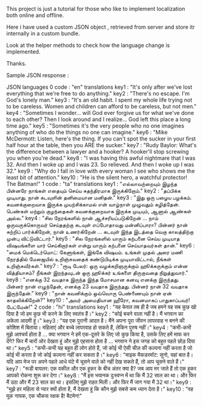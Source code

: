 This project is just a tutorial for those who like to implement localization both online and offline.

Here i have used a custom JSON object , retrieved from server and store itr internally in a custom bundle.

Look at the helper methods to check how the language change is implemented.

Thanks.

Sample JSON response :

JSON languages 0 code : "en" translations key1 : "It's only after we've lost everything that we're free to do anything." key2 : "There's no escape. I'm God's lonely man." key3 : "It's an old habit. I spent my whole life trying not to be careless. Women and children can afford to be careless, but not men." key4 : "Sometimes I wonder... will God ever forgive us for what we've done to each other? Then I look around and I realize... God left this place a long time ago." key5 : "Sometimes it's the very people who no one imagines anything of who do the things no one can imagine." key6 : "Mike McDermott: Listen, here's the thing. If you can't spot the sucker in your first half hour at the table, then you ARE the sucker." key7 : "Rudy Baylor: What's the difference between a lawyer and a hooker? A hooker'll stop screwing you when you're dead." key8 : "I was having this awful nightmare that I was 32. And then I woke up and I was 23. So relieved. And then I woke up I was 32." key9 : "Why do I fall in love with every woman I see who shows me the least bit of attention." key10 : "He is the silent hero, a watchful protector! The Batman!" 1 code : "ta" translations key1 : "எல்லாவற்றையும் இழந்த பின்னரே நாங்கள் எதையும் செய்ய சுதந்திரமாக இருக்கிறோம்." key2 : "தப்பிக்க முடியாது. நான் கடவுளின் தனிமையான மனிதன்." key3 : "இது ஒரு பழைய பழக்கம். கவனக்குறைவாக இருக்க முயற்சிக்காமல் என் வாழ்நாள் முழுவதும் கழித்தேன். பெண்கள் மற்றும் குழந்தைகள் கவனக்குறைவாக இருக்க முடியும், ஆனால் ஆண்கள் அல்ல." key4 : "சில நேரங்களில் நான் ஆச்சரியப்படுகிறேன் ... நாம் ஒருவருக்கொருவர் செய்ததற்கு கடவுள் எப்போதாவது மன்னிப்பாரா? பின்னர் நான் சுற்றிப் பார்க்கிறேன், நான் உணர்கிறேன் ... கடவுள் இந்த இடத்தை வெகு காலத்திற்கு முன்பு விட்டுவிட்டார்." key5 : "சில நேரங்களில் யாரும் கற்பனை செய்ய முடியாத விஷயங்களை யார் செய்கிறார்கள் என்று யாரும் கற்பனை செய்யாதவர்கள் தான்." key6 : "மைக் மெக்டெர்மொட்: கேளுங்கள், இங்கே விஷயம். உங்கள் முதல் அரை மணி நேரத்தில் மேஜையில் உறிஞ்சுவதைக் கண்டுபிடிக்க முடியாவிட்டால், நீங்கள் உறிஞ்சுவீர்கள்." key7 : "ரூடி பேலர்: ஒரு வழக்கறிஞருக்கும் ஹூக்கருக்கும் என்ன வித்தியாசம்? நீங்கள் இறந்தவுடன் ஒரு ஹூக்கர் உங்களை திருகுவதை நிறுத்துவார்." key8 : "எனக்கு 32 வயதாக இருந்த இந்த மோசமான கனவு எனக்கு இருந்தது. பின்னர் நான் எழுந்தேன், எனக்கு 23 வயதாக இருந்தது. பின்னர் நான் 32 வயதாக இருந்தேன்." key9 : "நான் கவனிக்கும் ஒவ்வொரு பெண்ணையும் நான் ஏன் காதலிக்கிறேன்?" key10 : "அவர் அமைதியான ஹீரோ, கவனமாகப் பாதுகாப்பவர்! பேட்மேன்!" 2 code : "hi" translations key1 : "यह केवल तब ही है जब हमने वह सब कुछ खो दिया है जो हम कुछ भी करने के लिए स्वतंत्र हैं।" key2 : "कोई बचने वाला नहीं है। मैं भगवान का अकेला आदमी हूं।" key3 : "यह एक पुरानी आदत है। मैंने अपना पूरा जीवन लापरवाह न बनने की कोशिश में बिताया। महिलाएं और बच्चे लापरवाह हो सकते हैं, लेकिन पुरुष नहीं।" key4 : "कभी-कभी मुझे आश्चर्य होता है ... क्या भगवान ने हमें एक-दूसरे के लिए जो कुछ किया है, उसके लिए हमें माफ कर देंगे? फिर मैं चारों ओर देखता हूं और मुझे एहसास होता है ... भगवान ने इस जगह को बहुत पहले छोड़ दिया था।" key5 : "कभी-कभी यह बहुत ही लोग होते हैं, जो कोई भी ऐसी चीज़ की कल्पना नहीं करता है जो कोई भी करता है जो कोई कल्पना नहीं कर सकता है।" key6 : "माइक मैकडरमॉट: सुनो, यहां बात है। यदि आप मेज पर अपने पहले आधे घंटे में चूसने वाले को नहीं देख सकते हैं, तो आप चूसने वाले हैं।" key7 : "रूडी बायलर: एक वकील और एक हूकर के बीच अंतर क्या है? जब आप मर जाते हैं तो एक हुकर आपको रोकना शुरू कर देगा।" key8 : "मैं इस भयानक दुःस्वप्न में था कि मैं 32 साल का था। और फिर मैं उठा और मैं 23 साल का था। इसलिए मुझे राहत मिली। और फिर मैं जाग गया मैं 32 था।" key9 : "मुझे हर महिला से प्यार क्यों होता है, मैं देखता हूं कि कौन मुझे सबसे कम ध्यान देता है।" key10 : "वह मूक नायक, एक चौकस रक्षक है! बैटमेन!"
